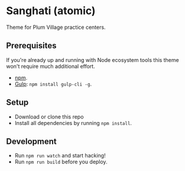 # Sanghati (atomic)

Theme for Plum Village practice centers.

## Prerequisites

If you're already up and running with Node ecosystem tools this theme won't require much additional effort.

* [npm](https://www.npmjs.com/get-npm).
* [Gulp](https://github.com/gulpjs/gulp-cli/): `npm install gulp-cli -g`.

## Setup

* Download or clone this repo
* Install all dependencies by running `npm install`.

## Development

* Run `npm run watch` and start hacking!
* Run `npm run build` before you deploy.
